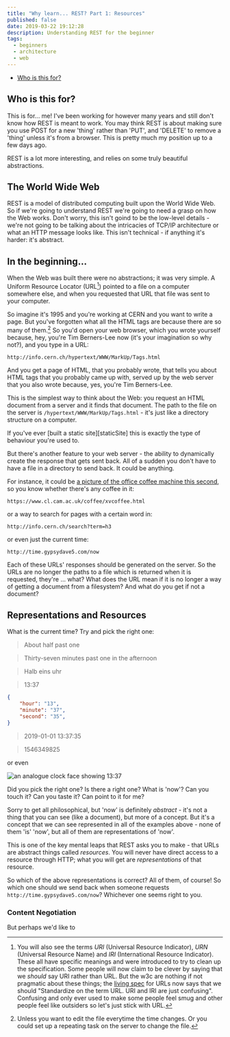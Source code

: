 ```yaml
---
title: "Why learn... REST? Part 1: Resources"
published: false
date: 2019-03-22 19:12:28
description: Understanding REST for the beginner
tags:
  - beginners
  - architecture
  - web
---
```


- [Who is this for?](#who-is-this-for)

## Who is this for?

This is for... me! I've been working for however many years and still don't know
how REST is meant to work. You may think REST is about making sure you use POST
for a new 'thing' rather than 'PUT', and 'DELETE' to remove a 'thing' unless
it's from a browser. This is pretty much my position up to a few days ago.

REST is a lot more interesting, and relies on some truly beautiful abstractions.

## The World Wide Web

REST is a model of distributed computing built upon the World Wide Web. So if
we're going to understand REST we're going to need a grasp on how the Web works.
Don't worry, this isn't goind to be the low-level details - we're not going to
be talking about the intricacies of TCP/IP architecture or what an HTTP
message looks like. This isn't technical - if anything it's harder: it's
abstract.

## In the beginning...

When the Web was built there were no abstractions; it was very simple. A Uniform
Resource Locator (URL[^1]) pointed to a file on a computer somewhere else, and when
you requested that URL that file was sent to your computer.

So imagine it's 1995 and you're working at CERN and you want to write a
page. But you've forgotten what all the HTML tags are because there are so many
of them.[^2] So you'd open your web browser, which you wrote yourself because, hey,
you're Tim Berners-Lee now (it's your imagination so why not?), and you type in a
URL:

```
http://info.cern.ch/hypertext/WWW/MarkUp/Tags.html
```

And you get a page of HTML, that you probably wrote, that tells you about HTML
tags that you probably came up with, served up by the web server that you also
wrote because, yes, you're Tim Berners-Lee.

This is the simplest way to think about the Web: you request an HTML document from
a server and it finds that document. The path to the file on the server is
`/hypertext/WWW/MarkUp/Tags.html` - it's just like a directory structure on a
computer.

If you've ever [built a static site][staticSite] this is exactly the type of
behaviour you're used to.

But there's another feature to your web server - the ability to dynamically
create the response that gets sent back. All of a sudden you don't have to have
a file in a directory to send back. It could be anything.

For instance, it could be [a picture of the office coffee machine this
second](https://www.cl.cam.ac.uk/coffee/coffee.html), so you know whether there's
any coffee in it:

```
https://www.cl.cam.ac.uk/coffee/xvcoffee.html
```

or a way to search for pages with a certain word in:

```
http://info.cern.ch/search?term=h3
```

or even just the current time:

```
http://time.gypsydave5.com/now
```

Each of these URLs' responses should be generated on the server. So the URLs are
no longer the paths to a file which is returned when it is requested, they're
... what? What does the URL mean if it is no longer a way of getting a document
from a filesystem? And what do you get if not a document?

## Representations and Resources

What is the current time? Try and pick the right one:

> About half past one

> Thirty-seven minutes past one in the afternoon

> Halb eins uhr

> 13:37

```json
{
    "hour": "13",
    "minute": "37",
    "second": "35",
}
```

> 2019-01-01 13:37:35

> 1546349825

or even

![an analogue clock face showing 13:37](http://todo.com)

Did you pick the right one? Is there a right one?  What is 'now'? Can you touch
it? Can you taste it? Can point to it for me?

Sorry to get all philosophical, but 'now' is definitely _abstract_ - it's not
a thing that you can see (like a document), but more of a concept. But it's
a concept that we can see represented in all of the examples above - none of
them 'is' 'now', but all of them are representations of 'now'.

This is one of the key mental leaps that REST asks you to make - that URLs are
abstract things called _resources_. You will never have direct access to
a resource through HTTP; what you will get are _representations_ of that
resource.

So which of the above representations is correct? All of them, of course! So
which one should we send back when someone requests `http://time.gypsydave5.com/now`?
Whichever one seems right to you.

### Content Negotiation

But perhaps we'd like to

[^1]: You will also see the terms _URI_ (Universal Resource Indicator), _URN_
    (Universal Resource Name) and _IRI_ (International Resource
    Indicator). These all have specific meanings and were introduced to try to
    clean up the specification. Some people will now claim to be clever by
    saying that we _should_ say URI rather than URL. But the w3c are nothing if
    not pragmatic about these things; the [living spec][w3cURLgoals] for URLs now says that we
    should "Standardize on the term URL. URI and IRI are just
    confusing". Confusing and only ever used to make some people feel smug and
    other people feel like outsiders so let's just stick with URL.

[^2]: Unless you want to edit the file everytime the time changes. Or you could
    set up a repeating task on the server to change the file.


[w3cURLgoals]: https://url.spec.whatwg.org/#goals
